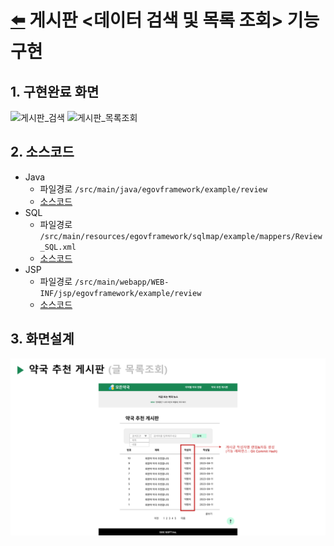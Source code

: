 # [⬅️](https://github.com/code-sum/ITO_Dev) 게시판 <데이터 검색 및 목록 조회> 기능구현


## 1. 구현완료 화면
![게시판_검색](https://github.com/code-sum/ITO_Dev/assets/106902415/6e225fc0-8bf4-40f6-87bb-3a045b545cd3)
![게시판_목록조회](https://github.com/code-sum/ITO_Dev/assets/106902415/5bb406c2-7d27-493d-8e10-24943f525800)

## 2. 소스코드
- Java
  - 파일경로 `/src/main/java/egovframework/example/review`
  - [소스코드](../src/main/java/egovframework/example/review) 
- SQL
  - 파일경로 `/src/main/resources/egovframework/sqlmap/example/mappers/Review_SQL.xml`
  - [소스코드](../src/main/resources/egovframework/sqlmap/example/mappers/Review_SQL.xml) 
- JSP
  - 파일경로 `/src/main/webapp/WEB-INF/jsp/egovframework/example/review`
  - [소스코드](../src/main/webapp/WEB-INF/jsp/egovframework/example/review) 

## 3. 화면설계
![게시판_검색및목록조회_화면설계](img/05-게시판검색.png)